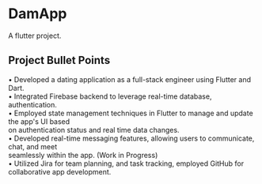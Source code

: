 # DamApp

A flutter project.

## Project Bullet Points

• Developed a dating application as a full-stack engineer using Flutter and Dart. </br>
• Integrated Firebase backend to leverage real-time database, authentication. </br>
• Employed state management techniques in Flutter to manage and update the app's UI based </br>
on authentication status and real time data changes. </br>
• Developed real-time messaging features, allowing users to communicate, chat, and meet </br>
seamlessly within the app. (Work in Progress) </br>
• Utilized Jira for team planning, and task tracking, employed GitHub for collaborative app 
development. </br>
